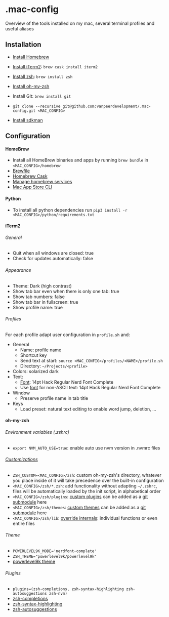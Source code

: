 # .mac-config
Overview of the tools installed on my mac, several terminal profiles and useful aliases

## Installation
- [Install Homebrew](https://brew.sh/)
- [Install iTerm2](https://www.iterm2.com/): `brew cask install iterm2`
- [Install zsh](http://www.zsh.org/): `brew install zsh`
- [Install oh-my-zsh](https://ohmyz.sh/)
- Install Git: `brew install git`
- `git clone --recursive git@github.com:vanpeerdevelopment/.mac-config.git <MAC_CONFIG>`


- [Install sdkman](https://sdkman.io/install) 


## Configuration
#### HomeBrew
- Install all HomeBrew binaries and apps by running `brew bundle` in `<MAC_CONFIG>/homebrew`
- [Brewfile](https://github.com/Homebrew/homebrew-bundle)
- [Homebrew Cask](https://github.com/Homebrew/homebrew-cask)
- [Manage homebrew services](https://github.com/Homebrew/homebrew-services)
- [Mac App Store CLI](https://github.com/mas-cli/mas)

#### Python
- To install all python dependencies run `pip3 install -r <MAC_CONFIG>/python/requirements.txt`

#### iTerm2
###### General
- Quit when all windows are closed: true
- Check for updates automatically: false

###### Appearance
- Theme: Dark (high contrast)
- Show tab bar even when there is only one tab: true
- Show tab numbers: false
- Show tab bar in fullscreen: true
- Show profile name: true
 
###### Profiles
For each profile adapt user configuration in `profile.sh` and:
- General
    - Name: profile name
    - Shortcut key
    - Send text at start: `source <MAC_CONFIG>/profiles/<NAME>/profile.sh`
    - Directory: `~/Projects/<profile>`
- Colors: solarized dark
- Text: 
    - [Font](https://github.com/ryanoasis/nerd-fonts): 14pt Hack Regular Nerd Font Complete
    - Use [font](https://github.com/ryanoasis/nerd-fonts) for non-ASCII text: 14pt Hack Regular Nerd Font Complete  
- Window
    - Preserve profile name in tab title 
- Keys
    - Load preset: natural text editing to enable word jump, deletion, ...
    
    
#### oh-my-zsh
###### Environment variables (.zshrc)
- `export NVM_AUTO_USE=true`: enable auto use nvm version in .nvmrc files

###### [Customizations](https://github.com/robbyrussell/oh-my-zsh/wiki/Customization)
- `ZSH_CUSTOM=<MAC_CONFIG>/zsh`: custom oh-my-zsh's directory, whatever you place inside of it will take precedence over the built-in configuration
- `<MAC_CONFIG>/zsh/*.zsh`: add functionality without adapting `~/.zshrc`, files will be automatically loaded by the init script, in alphabetical order
- `<MAC_CONFIG>/zsh/plugins`: [custom plugins](https://github.com/robbyrussell/oh-my-zsh/wiki/Customization#overriding-and-adding-plugins) can be added as a [git submodule](https://blog.github.com/2016-02-01-working-with-submodules/) here
- `<MAC_CONFIG>/zsh/themes`: [custom themes](https://github.com/robbyrussell/oh-my-zsh/wiki/Customization#overriding-and-adding-themes) can be added as a [git submodule](https://blog.github.com/2016-02-01-working-with-submodules/) here
- `<MAC_CONFIG>/zsh/lib`: [override internals](https://github.com/robbyrussell/oh-my-zsh/wiki/Customization#overriding-internals): individual functions or even entire files

###### Theme
- `POWERLEVEL9K_MODE='nerdfont-complete'`
- `ZSH_THEME="powerlevel9k/powerlevel9k"`
- [powerlevel9k theme](https://github.com/bhilburn/powerlevel9k)

###### Plugins
- `plugins=(zsh-completions, zsh-syntax-highlighting zsh-autosuggestions zsh-nvm)`
- [zsh-completions](https://github.com/zsh-users/zsh-completions)
- [zsh-syntax-highlighting](https://github.com/zsh-users/zsh-syntax-highlighting)
- [zsh-autosuggestions](https://github.com/zsh-users/zsh-autosuggestions)